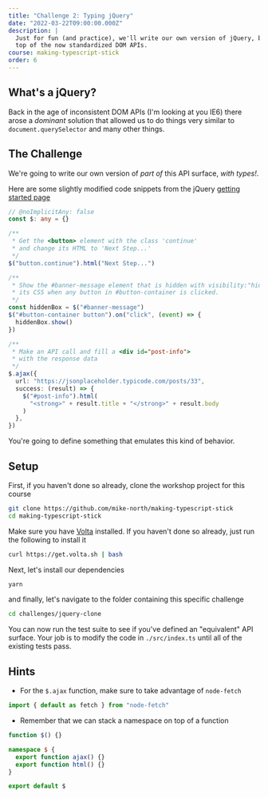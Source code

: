 ```yaml
---
title: "Challenge 2: Typing jQuery"
date: "2022-03-22T09:00:00.000Z"
description: |
  Just for fun (and practice), we'll write our own version of jQuery, built on
  top of the now standardized DOM APIs.
course: making-typescript-stick
order: 6
---
```


## What's a jQuery?

Back in the age of inconsistent DOM APIs (I'm looking at you IE6)
there arose a _dominant_ solution that allowed us to do things
very similar to `document.querySelector` and many other things.

## The Challenge

We're going to write our own version of _part of_ this API surface, _with types!_.

Here are some slightly modified code snippets from the jQuery [getting started page](https://jquery.com/)

```ts twoslash
// @noImplicitAny: false
const $: any = {}

/**
 * Get the <button> element with the class 'continue'
 * and change its HTML to 'Next Step...'
 */
$("button.continue").html("Next Step...")

/**
 * Show the #banner-message element that is hidden with visibility:"hidden" in
 * its CSS when any button in #button-container is clicked.
 */
const hiddenBox = $("#banner-message")
$("#button-container button").on("click", (event) => {
  hiddenBox.show()
})

/**
 * Make an API call and fill a <div id="post-info">
 * with the response data
 */
$.ajax({
  url: "https://jsonplaceholder.typicode.com/posts/33",
  success: (result) => {
    $("#post-info").html(
      "<strong>" + result.title + "</strong>" + result.body
    )
  },
})
```

You're going to define something that emulates this kind of behavior.

## Setup

First, if you haven't done so already, clone the workshop project
for this course

```sh
git clone https://github.com/mike-north/making-typescript-stick
cd making-typescript-stick
```

Make sure you have [Volta](https://volta.sh/) installed. If you haven't
done so already, just run the following to install it

```sh
curl https://get.volta.sh | bash
```

Next, let's install our dependencies

```sh
yarn
```

and finally, let's navigate to the folder containing this specific challenge

```sh
cd challenges/jquery-clone
```

You can now run the test suite to see if you've defined an "equivalent" API
surface. Your job is to modify the code in `./src/index.ts` until all of the existing
tests pass.

## Hints

- For the `$.ajax` function, make sure to take advantage of `node-fetch`

```ts
import { default as fetch } from "node-fetch"
```

- Remember that we can stack a namespace on top of a function

```ts twoslash
function $() {}

namespace $ {
  export function ajax() {}
  export function html() {}
}

export default $
```
